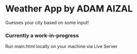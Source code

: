 <h1> Weather App by ADAM AIZAL </h1>
<p>Guesses your city based on some input!</p>

<h3>Currently a work-in-progress</h3>
<p>Run main.html locally on your machine via Live Server</p>
